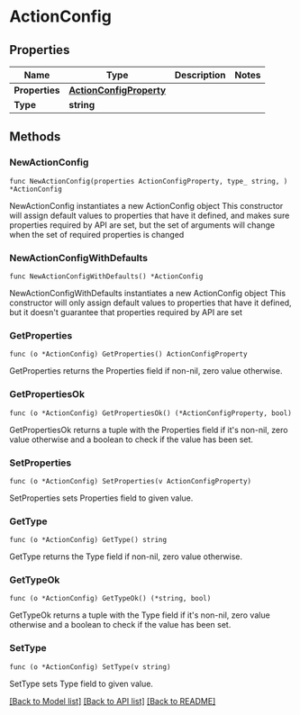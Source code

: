 # ActionConfig

## Properties

Name | Type | Description | Notes
------------ | ------------- | ------------- | -------------
**Properties** | [**ActionConfigProperty**](ActionConfigProperty.md) |  | 
**Type** | **string** |  | 

## Methods

### NewActionConfig

`func NewActionConfig(properties ActionConfigProperty, type_ string, ) *ActionConfig`

NewActionConfig instantiates a new ActionConfig object
This constructor will assign default values to properties that have it defined,
and makes sure properties required by API are set, but the set of arguments
will change when the set of required properties is changed

### NewActionConfigWithDefaults

`func NewActionConfigWithDefaults() *ActionConfig`

NewActionConfigWithDefaults instantiates a new ActionConfig object
This constructor will only assign default values to properties that have it defined,
but it doesn't guarantee that properties required by API are set

### GetProperties

`func (o *ActionConfig) GetProperties() ActionConfigProperty`

GetProperties returns the Properties field if non-nil, zero value otherwise.

### GetPropertiesOk

`func (o *ActionConfig) GetPropertiesOk() (*ActionConfigProperty, bool)`

GetPropertiesOk returns a tuple with the Properties field if it's non-nil, zero value otherwise
and a boolean to check if the value has been set.

### SetProperties

`func (o *ActionConfig) SetProperties(v ActionConfigProperty)`

SetProperties sets Properties field to given value.


### GetType

`func (o *ActionConfig) GetType() string`

GetType returns the Type field if non-nil, zero value otherwise.

### GetTypeOk

`func (o *ActionConfig) GetTypeOk() (*string, bool)`

GetTypeOk returns a tuple with the Type field if it's non-nil, zero value otherwise
and a boolean to check if the value has been set.

### SetType

`func (o *ActionConfig) SetType(v string)`

SetType sets Type field to given value.



[[Back to Model list]](../README.md#documentation-for-models) [[Back to API list]](../README.md#documentation-for-api-endpoints) [[Back to README]](../README.md)


